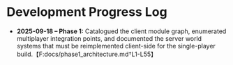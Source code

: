 # Development Progress Log

- **2025-09-18 – Phase 1:** Catalogued the client module graph, enumerated multiplayer integration points, and documented the server world systems that must be reimplemented client-side for the single-player build.【F:docs/phase1_architecture.md†L1-L55】
